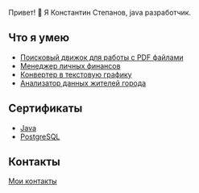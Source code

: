 Привет! 👋 
Я Константин Степанов, java разработчик.

## Что я умею
- [Поисковый движок для работы с PDF файлами](https://github.com/KonstStepanov/SearchEngine)
- [Менеджер личных финансов](https://github.com/KonstStepanov/FinanceManager)
- [Конвертер в текстовую графику](https://github.com/KonstStepanov/ImageConverter)
- [Анализатор данных жителей города](https://github.com/KonstStepanov/DataAnalyzer)

## Сертификаты
- [Java](https://github.com/KonstStepanov/Certificates/blob/main/java.pdf)
- [PostgreSQL](https://github.com/KonstStepanov/Certificates/blob/main/PostgreSQL.pdf)

## Контакты
[Мои контакты](https://konststep.taplink.ws)

<!---
KonstStepanov/KonstStepanov is a ✨ special ✨ repository because its `README.md` (this file) appears on your GitHub profile.
You can click the Preview link to take a look at your changes.
--->
